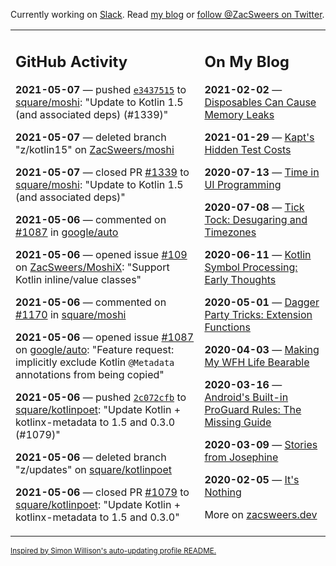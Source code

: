Currently working on [Slack](https://slack.com/). Read [my blog](https://zacsweers.dev/) or [follow @ZacSweers on Twitter](https://twitter.com/ZacSweers).

<table><tr><td valign="top" width="60%">

## GitHub Activity
<!-- githubActivity starts -->
**2021-05-07** — pushed [`e3437515`](https://github.com/square/moshi/commit/e3437515933f0a3a7e38da53dbf4cdfe4245fc89) to [square/moshi](https://api.github.com/repos/square/moshi): "Update to Kotlin 1.5 (and associated deps) (#1339)"

**2021-05-07** — deleted branch "z/kotlin15" on [ZacSweers/moshi](https://api.github.com/repos/ZacSweers/moshi)

**2021-05-07** — closed PR [#1339](https://api.github.com/repos/square/moshi/pulls/1339) to [square/moshi](https://api.github.com/repos/square/moshi): "Update to Kotlin 1.5 (and associated deps)"

**2021-05-06** — commented on [#1087](https://github.com/google/auto/issues/1087#issuecomment-833972760) in [google/auto](https://api.github.com/repos/google/auto)

**2021-05-06** — opened issue [#109](https://api.github.com/repos/ZacSweers/MoshiX/issues/109) on [ZacSweers/MoshiX](https://api.github.com/repos/ZacSweers/MoshiX): "Support Kotlin inline/value classes"

**2021-05-06** — commented on [#1170](https://github.com/square/moshi/issues/1170#issuecomment-833914570) in [square/moshi](https://api.github.com/repos/square/moshi)

**2021-05-06** — opened issue [#1087](https://api.github.com/repos/google/auto/issues/1087) on [google/auto](https://api.github.com/repos/google/auto): "Feature request: implicitly exclude Kotlin `@Metadata` annotations from being copied"

**2021-05-06** — pushed [`2c072cfb`](https://github.com/square/kotlinpoet/commit/2c072cfb2d06894a75ef5191315c3c19b561c011) to [square/kotlinpoet](https://api.github.com/repos/square/kotlinpoet): "Update Kotlin + kotlinx-metadata to 1.5 and 0.3.0 (#1079)"

**2021-05-06** — deleted branch "z/updates" on [square/kotlinpoet](https://api.github.com/repos/square/kotlinpoet)

**2021-05-06** — closed PR [#1079](https://api.github.com/repos/square/kotlinpoet/pulls/1079) to [square/kotlinpoet](https://api.github.com/repos/square/kotlinpoet): "Update Kotlin + kotlinx-metadata to 1.5 and 0.3.0"
<!-- githubActivity ends -->
</td><td valign="top" width="40%">

## On My Blog
<!-- blog starts -->
**2021-02-02** — [Disposables Can Cause Memory Leaks](https://www.zacsweers.dev/disposables-can-cause-memory-leaks/)

**2021-01-29** — [Kapt's Hidden Test Costs](https://www.zacsweers.dev/kapts-hidden-test-costs/)

**2020-07-13** — [Time in UI Programming](https://www.zacsweers.dev/time-in-ui/)

**2020-07-08** — [Tick Tock: Desugaring and Timezones](https://www.zacsweers.dev/ticktock-desugaring-timezones/)

**2020-06-11** — [Kotlin Symbol Processing: Early Thoughts](https://www.zacsweers.dev/kotlin-symbol-processor-early-thoughts/)

**2020-05-01** — [Dagger Party Tricks: Extension Functions](https://www.zacsweers.dev/dagger-party-tricks-extension-functions/)

**2020-04-03** — [Making My WFH Life Bearable](https://www.zacsweers.dev/making-wfh-life-bearable/)

**2020-03-16** — [Android's Built-in ProGuard Rules: The Missing Guide](https://www.zacsweers.dev/android-proguard-rules/)

**2020-03-09** — [Stories from Josephine](https://www.zacsweers.dev/stories-from-josephine/)

**2020-02-05** — [It's Nothing](https://www.zacsweers.dev/its-nothing/)
<!-- blog ends -->
More on [zacsweers.dev](https://zacsweers.dev/)
</td></tr></table>

<sub><a href="https://simonwillison.net/2020/Jul/10/self-updating-profile-readme/">Inspired by Simon Willison's auto-updating profile README.</a></sub>